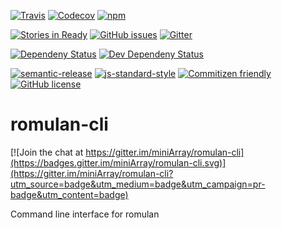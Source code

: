 [![Travis](https://img.shields.io/travis/miniArray/romulan-cli.svg)](https://travis-ci.org/miniArray/romulan-cli)
[![Codecov](https://img.shields.io/codecov/c/github/miniArray/romulan-cli.svg)](https://codecov.io/github/miniArray/romulan-cli)
[![npm](https://img.shields.io/npm/v/humid.svg)](https://www.npmjs.com/package/humid)


[![Stories in Ready](https://badge.waffle.io/miniArray/romulan-cli.png?label=ready&title=Ready)](http://waffle.io/miniArray/romulan-cli)
[![GitHub issues](https://img.shields.io/github/issues/miniArray/romulan-cli.svg)](https://github.com/miniArray/romulan-cli/issues)
[![Gitter](https://img.shields.io/gitter/room/miniArray/romulan-cli.svg)](https://gitter.im/miniArray/romulan-cli)


[![Dependeny Status](https://img.shields.io/david/miniArray/romulan-cli.svg)](https://david-dm.org/miniArray/romulan-cli/)
[![Dev Dependeny Status](https://img.shields.io/david/dev/miniArray/romulan-cli.svg)](https://david-dm.org/miniArray/romulan-cli/#info=devDependencies)


[![semantic-release](https://img.shields.io/badge/%20%20%F0%9F%93%A6%F0%9F%9A%80-semantic--release-e10079.svg)](https://github.com/semantic-release/semantic-release)
[![js-standard-style](https://img.shields.io/badge/code%20style-standard-brightgreen.svg?style=flat)](https://github.com/feross/standard)
[![Commitizen friendly](https://img.shields.io/badge/commitizen-friendly-brightgreen.svg)](http://commitizen.github.io/cz-cli/)
[![GitHub license](https://img.shields.io/github/license/miniArray/romulan-cli.svg)](http://opensource.org/licenses/MIT)

# romulan-cli

[![Join the chat at https://gitter.im/miniArray/romulan-cli](https://badges.gitter.im/miniArray/romulan-cli.svg)](https://gitter.im/miniArray/romulan-cli?utm_source=badge&utm_medium=badge&utm_campaign=pr-badge&utm_content=badge)

Command line interface for romulan
